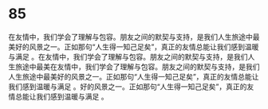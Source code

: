 # 85
在友情中，我们学会了理解与包容。朋友之间的默契与支持，是我们人生旅途中最美好的风景之一。正如那句“人生得一知己足矣”，真正的友情总能让我们感到温暖与满足 。在友情中，我们学会了理解与包容。朋友之间的默契与支持，是我们人生旅途中最美在友情中，我们学会了理解与包容。朋友之间的默契与支持，是我们人生旅途中最美好的风景之一。正如那句“人生得一知己足矣”，真正的友情总能让我们感到温暖与满足 。好的风景之一。正如那句“人生得一知己足矣”，真正的友情总能让我们感到温暖与满足 。
